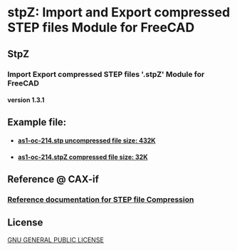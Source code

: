 stpZ: Import and Export compressed STEP files Module for FreeCAD
================================================================


StpZ
----

### Import Export compressed STEP files '.stpZ' Module for FreeCAD
#### version 1.3.1 


Example file:
-------------
* #### [as1-oc-214.stp uncompressed file size: 432K](example/as1-oc-214.stp)
* #### [as1-oc-214.stpZ compressed file size: 32K](example/as1-oc-214.stpZ)


Reference @ CAX-if
------------------
### [Reference documentation for STEP file Compression](https://www.cax-if.org/documents/rec_prac_file_compression_v12.pdf)


License
-------

[GNU GENERAL PUBLIC LICENSE](https://www.gnu.org/licenses/gpl.html)
